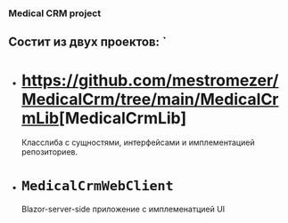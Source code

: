 ### Medical CRM project
## Состит из двух проектов: `
- # <https://github.com/mestromezer/MedicalCrm/tree/main/MedicalCrmLib>[MedicalCrmLib]
  Класслиба с сущностями, интерфейсами и имплементацией репозиториев.
- # `MedicalCrmWebClient`
  Blazor-server-side приложение с имплеменатцией UI
